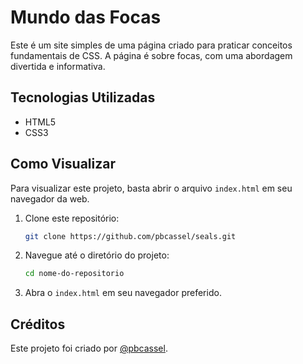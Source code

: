 # Mundo das Focas

Este é um site simples de uma página criado para praticar conceitos fundamentais de CSS. A página é sobre focas, com uma abordagem divertida e informativa.

## Tecnologias Utilizadas

- HTML5
- CSS3

## Como Visualizar

Para visualizar este projeto, basta abrir o arquivo `index.html` em seu navegador da web.

1.  Clone este repositório:
    ```bash
    git clone https://github.com/pbcassel/seals.git
    ```
2.  Navegue até o diretório do projeto:
    ```bash
    cd nome-do-repositorio
    ```
3.  Abra o `index.html` em seu navegador preferido.

## Créditos

Este projeto foi criado por [@pbcassel](https://github.com/pbcassel). 
